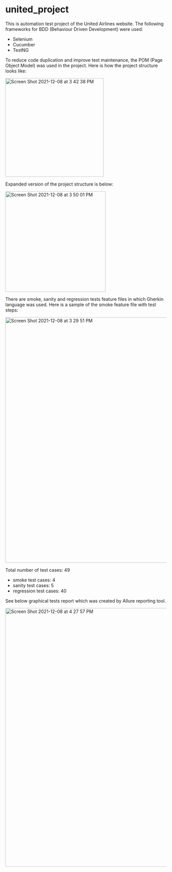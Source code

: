 # united_project
This is automation test project of the United Airlines website.
The following frameworks for BDD (Behaviour Driven Development) were used:
  - Selenium
  - Cucumber
  - TestNG


To reduce code duplication and improve test maintenance, the POM (Page Object Model) was used in the project.
Here is how the project structure looks like:

<img width="307" alt="Screen Shot 2021-12-08 at 3 42 38 PM" src="https://user-images.githubusercontent.com/16087883/145282121-fb8cc16a-65e9-4b7d-afad-d1070a7adfbd.png">

Expanded version of the project structure is below:

<img width="313" alt="Screen Shot 2021-12-08 at 3 50 01 PM" src="https://user-images.githubusercontent.com/16087883/145282352-62be016a-5056-47a7-9f3c-6ccbdeea009a.png">



There are smoke, sanity and regression tests feature files in which Gherkin language was used.
Here is a sample of the smoke feature file with test steps:

<img width="764" alt="Screen Shot 2021-12-08 at 3 29 51 PM" src="https://user-images.githubusercontent.com/16087883/145279787-469ebf3e-bffa-426f-87ff-9ac3a2012122.png">

Total number of test cases: 49
  - smoke test cases: 4
  - sanity test cases: 5
  - regression test cases: 40

See below graphical tests report which was created by Allure reporting tool.

<img width="805" alt="Screen Shot 2021-12-08 at 4 27 57 PM" src="https://user-images.githubusercontent.com/16087883/145287059-51ea38c7-b336-4022-9e96-9e6884546457.png">
